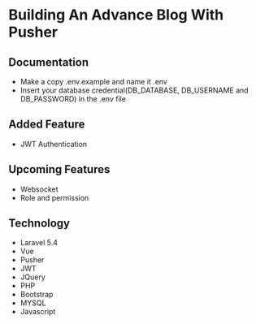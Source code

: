 # Building An Advance Blog With Pusher

## Documentation
- Make a copy .env.example and name it .env
- Insert your database credential(DB_DATABASE, DB_USERNAME and DB_PASSWORD) in the .env file

## Added Feature
- JWT Authentication

## Upcoming Features
- Websocket
- Role and permission

## Technology
- Laravel 5.4
- Vue
- Pusher
- JWT
- JQuery
- PHP
- Bootstrap
- MYSQL
- Javascript